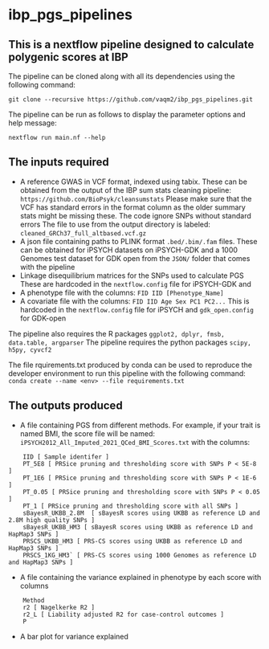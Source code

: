 # ibp_pgs_pipelines

## This is a nextflow pipeline designed to calculate polygenic scores at IBP

The pipeline can be cloned along with all its dependencies using the following command:

`git clone --recursive https://github.com/vaqm2/ibp_pgs_pipelines.git`

The pipeline can be run as follows to display the parameter options and help message:

`nextflow run main.nf --help`

## The inputs required

* A reference GWAS in VCF format, indexed using tabix.
These can be obtained from the output of the IBP sum stats cleaning pipeline: `https://github.com/BioPsyk/cleansumstats`
Please make sure that the VCF has standard errors in the format column as the older summary stats might be missing these.
The code ignore SNPs without standard errors
The file to use from the output directory is labeled: `cleaned_GRCh37_full_altbased.vcf.gz`
* A json file containing paths to PLINK format `.bed/.bim/.fam` files.
These can be obtained for iPSYCH datasets on iPSYCH-GDK and a 1000 Genomes test dataset for GDK open from the `JSON/` folder that comes with the pipeline
* Linkage disequilibrium matrices for the SNPs used to calculate PGS
These are hardcoded in the `nextflow.config` file for iPSYCH-GDK and 
* A phenotype file with the columns: `FID IID [Phenotype_Name]`
* A covariate file with the columns: `FID IID Age Sex PC1 PC2...`
This is hardcoded in the `nextflow.config` file for iPSYCH and `gdk_open.config` for GDK-open

The pipeline also requires the R packages `ggplot2, dplyr, fmsb, data.table, argparser`
The pipeline requires the python packages `scipy, h5py, cyvcf2`

The file rquirements.txt produced by conda can be used to reproduce the developer environment to run this pipeline with the following command:
`conda create --name <env> --file requirements.txt`

## The outputs produced

* A file containing PGS from different methods.
For example, if your trait is named BMI, the score file will be named: `iPSYCH2012_All_Imputed_2021_QCed_BMI_Scores.txt`
with the columns:

```
    IID [ Sample identifer ]
    PT_5E8 [ PRSice pruning and thresholding score with SNPs P < 5E-8 ]
    PT_1E6 [ PRSice pruning and thresholding score with SNPs P < 1E-6 ]
    PT_0.05 [ PRSice pruning and thresholding score with SNPs P < 0.05 ]
    PT_1 [ PRSice pruning and thresholding score with all SNPs ]
    sBayesR_UKBB_2.8M  [ sBayesR scores using UKBB as reference LD and 2.8M high quality SNPs ]
    sBayesR_UKBB_HM3 [ sBayesR scores using UKBB as reference LD and HapMap3 SNPs ]
    PRSCS_UKBB_HM3 [ PRS-CS scores using UKBB as reference LD and HapMap3 SNPs ]
    PRSCS_1KG_HM3` [ PRS-CS scores using 1000 Genomes as reference LD and HapMap3 SNPs ]
```

* A file containing the variance explained in phenotype by each score with columns

```
    Method
    r2 [ Nagelkerke R2 ]
    r2_L [ Liability adjusted R2 for case-control outcomes ]
    P
```

* A bar plot for variance explained
